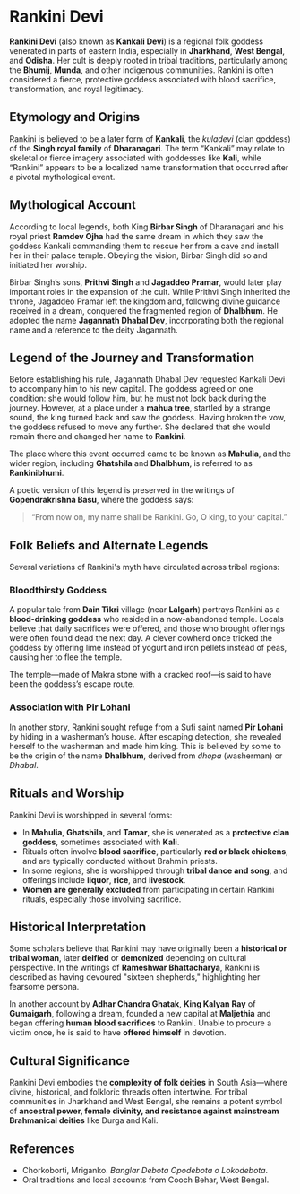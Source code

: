 
# **Rankini Devi**

**Rankini Devi** (also known as **Kankali Devi**) is a regional folk goddess venerated in parts of eastern India, especially in **Jharkhand**, **West Bengal**, and **Odisha**. Her cult is deeply rooted in tribal traditions, particularly among the **Bhumij**, **Munda**, and other indigenous communities. Rankini is often considered a fierce, protective goddess associated with blood sacrifice, transformation, and royal legitimacy.


## **Etymology and Origins**

Rankini is believed to be a later form of **Kankali**, the *kuladevi* (clan goddess) of the **Singh royal family** of **Dharanagari**. The term “Kankali” may relate to skeletal or fierce imagery associated with goddesses like **Kali**, while “Rankini” appears to be a localized name transformation that occurred after a pivotal mythological event.


## **Mythological Account**

According to local legends, both King **Birbar Singh** of Dharanagari and his royal priest **Ramdev Ojha** had the same dream in which they saw the goddess Kankali commanding them to rescue her from a cave and install her in their palace temple. Obeying the vision, Birbar Singh did so and initiated her worship.

Birbar Singh’s sons, **Prithvi Singh** and **Jagaddeo Pramar**, would later play important roles in the expansion of the cult. While Prithvi Singh inherited the throne, Jagaddeo Pramar left the kingdom and, following divine guidance received in a dream, conquered the fragmented region of **Dhalbhum**. He adopted the name **Jagannath Dhabal Dev**, incorporating both the regional name and a reference to the deity Jagannath.


## **Legend of the Journey and Transformation**

Before establishing his rule, Jagannath Dhabal Dev requested Kankali Devi to accompany him to his new capital. The goddess agreed on one condition: she would follow him, but he must not look back during the journey. However, at a place under a **mahua tree**, startled by a strange sound, the king turned back and saw the goddess. Having broken the vow, the goddess refused to move any further. She declared that she would remain there and changed her name to **Rankini**.

The place where this event occurred came to be known as **Mahulia**, and the wider region, including **Ghatshila** and **Dhalbhum**, is referred to as **Rankinibhumi**.

A poetic version of this legend is preserved in the writings of **Gopendrakrishna Basu**, where the goddess says:

> “From now on, my name shall be Rankini.
> Go, O king, to your capital.”


## **Folk Beliefs and Alternate Legends**

Several variations of Rankini's myth have circulated across tribal regions:

### Bloodthirsty Goddess

A popular tale from **Dain Tikri** village (near **Lalgarh**) portrays Rankini as a **blood-drinking goddess** who resided in a now-abandoned temple. Locals believe that daily sacrifices were offered, and those who brought offerings were often found dead the next day. A clever cowherd once tricked the goddess by offering lime instead of yogurt and iron pellets instead of peas, causing her to flee the temple.

The temple—made of Makra stone with a cracked roof—is said to have been the goddess’s escape route.

### Association with Pir Lohani

In another story, Rankini sought refuge from a Sufi saint named **Pir Lohani** by hiding in a washerman’s house. After escaping detection, she revealed herself to the washerman and made him king. This is believed by some to be the origin of the name **Dhalbhum**, derived from *dhopa* (washerman) or *Dhabal*.


## **Rituals and Worship**

Rankini Devi is worshipped in several forms:

* In **Mahulia**, **Ghatshila**, and **Tamar**, she is venerated as a **protective clan goddess**, sometimes associated with **Kali**.
* Rituals often involve **blood sacrifice**, particularly **red or black chickens**, and are typically conducted without Brahmin priests.
* In some regions, she is worshipped through **tribal dance and song**, and offerings include **liquor**, **rice**, and **livestock**.
* **Women are generally excluded** from participating in certain Rankini rituals, especially those involving sacrifice.


## **Historical Interpretation**

Some scholars believe that Rankini may have originally been a **historical or tribal woman**, later **deified** or **demonized** depending on cultural perspective. In the writings of **Rameshwar Bhattacharya**, Rankini is described as having devoured "sixteen shepherds," highlighting her fearsome persona.

In another account by **Adhar Chandra Ghatak**, **King Kalyan Ray** of **Gumaigarh**, following a dream, founded a new capital at **Maljethia** and began offering **human blood sacrifices** to Rankini. Unable to procure a victim once, he is said to have **offered himself** in devotion.


## **Cultural Significance**

Rankini Devi embodies the **complexity of folk deities** in South Asia—where divine, historical, and folkloric threads often intertwine. For tribal communities in Jharkhand and West Bengal, she remains a potent symbol of **ancestral power, female divinity, and resistance against mainstream Brahmanical deities** like Durga and Kali.


## References

- Chorkoborti, Mriganko. *Banglar Debota Opodebota o Lokodebota*.
- Oral traditions and local accounts from Cooch Behar, West Bengal.
